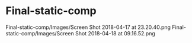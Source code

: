 # Final-static-comp
Final-static-comp/Images/Screen Shot 2018-04-17 at 23.20.40.png
Final-static-comp/Images/Screen Shot 2018-04-18 at 09.16.52.png
